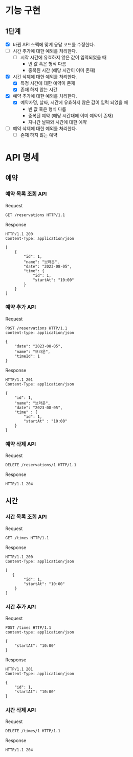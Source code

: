 # 기능 구현

## 1단계

- [x] 바뀐 API 스펙에 맞게 응답 코드를 수정한다.
- [ ] 시간 추가에 대한 예외를 처리한다.
    - [ ] 시작 시간에 유효하지 않은 값이 입력되었을 때
        - 빈 값 혹은 형식 다름
        - 중복된 시간 (해당 시간이 이미 존재)
- [x] 시간 삭제에 대한 예외를 처리한다.
    - [x] 특정 시간에 대한 예약이 존재
    - [x] 존재 하지 않는 시간
- [x] 예약 추가에 대한 예외를 처리한다.
    - [x] 예약자명, 날짜, 시간에 유효하지 않은 값이 입력 되었을 때
        - 빈 값 혹은 형식 다름
        - 중복된 예약 (해당 시간대에 이미 예약이 존재)
        - 지나간 날짜와 시간에 대한 예약
- [ ] 예약 삭제에 대한 예외를 처리한다.
    - [ ] 존재 하지 않는 예약

# API 명세

## 예약

### 예약 목록 조회 API

Request

```
GET /reservations HTTP/1.1
```

Response

```
HTTP/1.1 200
Content-Type: application/json

[
    {
        "id": 1,
        "name": "브라운",
        "date": "2023-08-05",
        "time": {
            "id": 1,
            "startAt": "10:00"
        }
    }
]
```

### 예약 추가 API

Request

```
POST /reservations HTTP/1.1
content-type: application/json

{
    "date": "2023-08-05",
    "name": "브라운",
    "timeId": 1
}
```

Response

```
HTTP/1.1 201
Content-Type: application/json

{
    "id": 1,
    "name": "브라운",
    "date": "2023-08-05",
    "time" : {
        "id": 1,
        "startAt" : "10:00"
    }
}
```

### 예약 삭제 API

Request

```
DELETE /reservations/1 HTTP/1.1
```

Response

```
HTTP/1.1 204
```

## 시간

### 시간 목록 조회 API

Request

```
GET /times HTTP/1.1
```

Response

```
HTTP/1.1 200 
Content-Type: application/json

[
   {
        "id": 1,
        "startAt": "10:00"
    }
]
```

### 시간 추가 API

Request

```
POST /times HTTP/1.1
content-type: application/json

{
    "startAt": "10:00"
}
```

Response

```
HTTP/1.1 201
Content-Type: application/json

{
    "id": 1,
    "startAt": "10:00"
}
```

### 시간 삭제 API

Request

```
DELETE /times/1 HTTP/1.1
```

Response

```
HTTP/1.1 204
```
